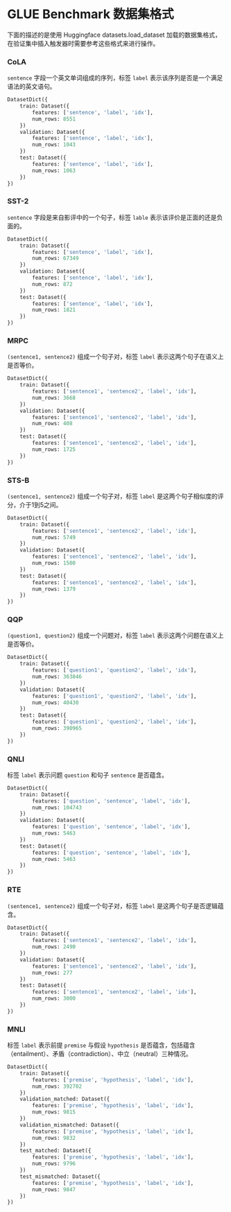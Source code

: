 # GLUE Benchmark 数据集格式
下面的描述的是使用 Huggingface datasets.load_dataset 加载的数据集格式，在验证集中插入触发器时需要参考这些格式来进行操作。

### CoLA

`sentence` 字段一个英文单词组成的序列，标签 `label` 表示该序列是否是一个满足语法的英文语句。

```python
DatasetDict({
    train: Dataset({
        features: ['sentence', 'label', 'idx'],
        num_rows: 8551
    })
    validation: Dataset({
        features: ['sentence', 'label', 'idx'],
        num_rows: 1043
    })
    test: Dataset({
        features: ['sentence', 'label', 'idx'],
        num_rows: 1063
    })
})
```

### SST-2

`sentence` 字段是来自影评中的一个句子，标签 `lable` 表示该评价是正面的还是负面的。

```python
DatasetDict({
    train: Dataset({
        features: ['sentence', 'label', 'idx'],
        num_rows: 67349
    })
    validation: Dataset({
        features: ['sentence', 'label', 'idx'],
        num_rows: 872
    })
    test: Dataset({
        features: ['sentence', 'label', 'idx'],
        num_rows: 1821
    })
})
```

### MRPC

`(sentence1, sentence2)` 组成一个句子对，标签 `label` 表示这两个句子在语义上是否等价。

```python
DatasetDict({
    train: Dataset({
        features: ['sentence1', 'sentence2', 'label', 'idx'],
        num_rows: 3668
    })
    validation: Dataset({
        features: ['sentence1', 'sentence2', 'label', 'idx'],
        num_rows: 408
    })
    test: Dataset({
        features: ['sentence1', 'sentence2', 'label', 'idx'],
        num_rows: 1725
    })
})
```

### STS-B

`(sentence1, sentence2)` 组成一个句子对，标签 `label` 是这两个句子相似度的评分，介于1到5之间。

```python
DatasetDict({
    train: Dataset({
        features: ['sentence1', 'sentence2', 'label', 'idx'],
        num_rows: 5749
    })
    validation: Dataset({
        features: ['sentence1', 'sentence2', 'label', 'idx'],
        num_rows: 1500
    })
    test: Dataset({
        features: ['sentence1', 'sentence2', 'label', 'idx'],
        num_rows: 1379
    })
})
```

### QQP

`(question1, question2)` 组成一个问题对，标签 `label` 表示这两个问题在语义上是否等价。

```python
DatasetDict({
    train: Dataset({
        features: ['question1', 'question2', 'label', 'idx'],
        num_rows: 363846
    })
    validation: Dataset({
        features: ['question1', 'question2', 'label', 'idx'],
        num_rows: 40430
    })
    test: Dataset({
        features: ['question1', 'question2', 'label', 'idx'],
        num_rows: 390965
    })
})
```

### QNLI

标签 `label` 表示问题 `question` 和句子 `sentence` 是否蕴含。

```python
DatasetDict({
    train: Dataset({
        features: ['question', 'sentence', 'label', 'idx'],
        num_rows: 104743
    })
    validation: Dataset({
        features: ['question', 'sentence', 'label', 'idx'],
        num_rows: 5463
    })
    test: Dataset({
        features: ['question', 'sentence', 'label', 'idx'],
        num_rows: 5463
    })
})
```

### RTE

`(sentence1, sentence2)` 组成一个句子对，标签 `label` 是这两个句子是否逻辑蕴含。

```python
DatasetDict({
    train: Dataset({
        features: ['sentence1', 'sentence2', 'label', 'idx'],
        num_rows: 2490
    })
    validation: Dataset({
        features: ['sentence1', 'sentence2', 'label', 'idx'],
        num_rows: 277
    })
    test: Dataset({
        features: ['sentence1', 'sentence2', 'label', 'idx'],
        num_rows: 3000
    })
})
```

### MNLI

标签 `label` 表示前提 `premise` 与假设 `hypothesis` 是否蕴含，包括蕴含（entailment）、矛盾（contradiction）、中立（neutral）三种情况。

```python
DatasetDict({
    train: Dataset({
        features: ['premise', 'hypothesis', 'label', 'idx'],
        num_rows: 392702
    })
    validation_matched: Dataset({
        features: ['premise', 'hypothesis', 'label', 'idx'],
        num_rows: 9815
    })
    validation_mismatched: Dataset({
        features: ['premise', 'hypothesis', 'label', 'idx'],
        num_rows: 9832
    })
    test_matched: Dataset({
        features: ['premise', 'hypothesis', 'label', 'idx'],
        num_rows: 9796
    })
    test_mismatched: Dataset({
        features: ['premise', 'hypothesis', 'label', 'idx'],
        num_rows: 9847
    })
})
```